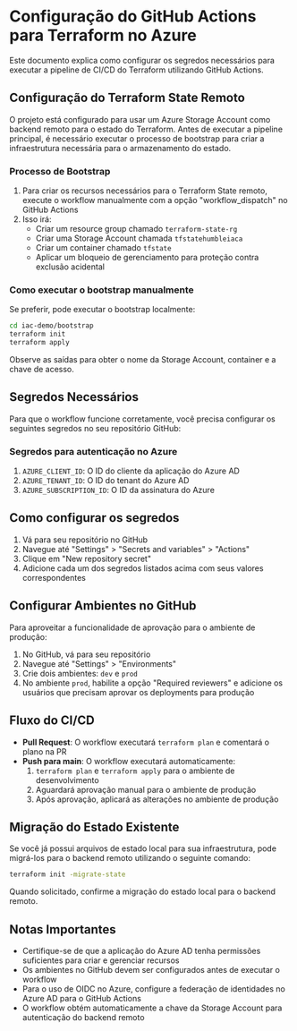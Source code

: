 # Configuração do GitHub Actions para Terraform no Azure

Este documento explica como configurar os segredos necessários para executar a pipeline de CI/CD do Terraform utilizando GitHub Actions.

## Configuração do Terraform State Remoto

O projeto está configurado para usar um Azure Storage Account como backend remoto para o estado do Terraform. Antes de executar a pipeline principal, é necessário executar o processo de bootstrap para criar a infraestrutura necessária para o armazenamento do estado.

### Processo de Bootstrap

1. Para criar os recursos necessários para o Terraform State remoto, execute o workflow manualmente com a opção "workflow_dispatch" no GitHub Actions
2. Isso irá:
   - Criar um resource group chamado `terraform-state-rg`
   - Criar uma Storage Account chamada `tfstatehumbleiaca`
   - Criar um container chamado `tfstate`
   - Aplicar um bloqueio de gerenciamento para proteção contra exclusão acidental

### Como executar o bootstrap manualmente

Se preferir, pode executar o bootstrap localmente:

```bash
cd iac-demo/bootstrap
terraform init
terraform apply
```

Observe as saídas para obter o nome da Storage Account, container e a chave de acesso.

## Segredos Necessários

Para que o workflow funcione corretamente, você precisa configurar os seguintes segredos no seu repositório GitHub:

### Segredos para autenticação no Azure

1. `AZURE_CLIENT_ID`: O ID do cliente da aplicação do Azure AD
2. `AZURE_TENANT_ID`: O ID do tenant do Azure AD
3. `AZURE_SUBSCRIPTION_ID`: O ID da assinatura do Azure

## Como configurar os segredos

1. Vá para seu repositório no GitHub
2. Navegue até "Settings" > "Secrets and variables" > "Actions"
3. Clique em "New repository secret"
4. Adicione cada um dos segredos listados acima com seus valores correspondentes

## Configurar Ambientes no GitHub

Para aproveitar a funcionalidade de aprovação para o ambiente de produção:

1. No GitHub, vá para seu repositório
2. Navegue até "Settings" > "Environments"
3. Crie dois ambientes: `dev` e `prod`
4. No ambiente `prod`, habilite a opção "Required reviewers" e adicione os usuários que precisam aprovar os deployments para produção

## Fluxo do CI/CD

- **Pull Request**: O workflow executará `terraform plan` e comentará o plano na PR
- **Push para main**: O workflow executará automaticamente:
  1. `terraform plan` e `terraform apply` para o ambiente de desenvolvimento
  2. Aguardará aprovação manual para o ambiente de produção
  3. Após aprovação, aplicará as alterações no ambiente de produção

## Migração do Estado Existente

Se você já possui arquivos de estado local para sua infraestrutura, pode migrá-los para o backend remoto utilizando o seguinte comando:

```bash
terraform init -migrate-state
```

Quando solicitado, confirme a migração do estado local para o backend remoto.

## Notas Importantes

- Certifique-se de que a aplicação do Azure AD tenha permissões suficientes para criar e gerenciar recursos
- Os ambientes no GitHub devem ser configurados antes de executar o workflow
- Para o uso de OIDC no Azure, configure a federação de identidades no Azure AD para o GitHub Actions
- O workflow obtém automaticamente a chave da Storage Account para autenticação do backend remoto